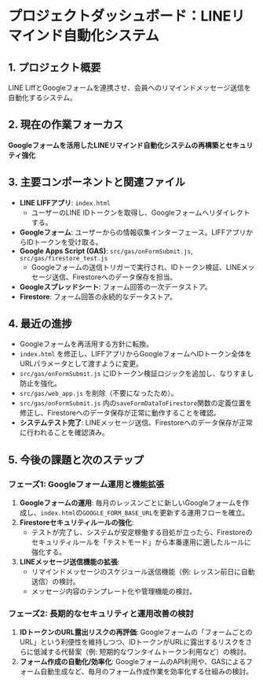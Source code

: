 # プロジェクトダッシュボード：LINEリマインド自動化システム

## 1. プロジェクト概要
LINE LiffとGoogleフォームを連携させ、会員へのリマインドメッセージ送信を自動化するシステム。

## 2. 現在の作業フォーカス
**Googleフォームを活用したLINEリマインド自動化システムの再構築とセキュリティ強化**

## 3. 主要コンポーネントと関連ファイル
- **LINE LIFFアプリ**: `index.html`
  - ユーザーのLINE IDトークンを取得し、Googleフォームへリダイレクトする。
- **Googleフォーム**: ユーザーからの情報収集インターフェース。LIFFアプリからIDトークンを受け取る。
- **Google Apps Script (GAS)**: `src/gas/onFormSubmit.js`, `src/gas/firestore_test.js`
  - Googleフォームの送信トリガーで実行され、IDトークン検証、LINEメッセージ送信、Firestoreへのデータ保存を担当。
- **Googleスプレッドシート**: フォーム回答の一次データストア。
- **Firestore**: フォーム回答の永続的なデータストア。

## 4. 最近の進捗
- Googleフォームを再活用する方針に転換。
- `index.html` を修正し、LIFFアプリからGoogleフォームへIDトークン全体をURLパラメータとして渡すように変更。
- `src/gas/onFormSubmit.js` にIDトークン検証ロジックを追加し、なりすまし防止を強化。
- `src/gas/web_app.js` を削除（不要になったため）。
- `src/gas/onFormSubmit.js` 内の`saveFormDataToFirestore`関数の定義位置を修正し、Firestoreへのデータ保存が正常に動作することを確認。
- **システムテスト完了**: LINEメッセージ送信、Firestoreへのデータ保存が正常に行われることを確認済み。

## 5. 今後の課題と次のステップ

### フェーズ1: Googleフォーム運用と機能拡張

1.  **Googleフォームの運用**: 毎月のレッスンごとに新しいGoogleフォームを作成し、`index.html`の`GOOGLE_FORM_BASE_URL`を更新する運用フローを確立。
2.  **Firestoreセキュリティルールの強化**:
    *   テストが完了し、システムが安定稼働する目処が立ったら、Firestoreのセキュリティルールを「テストモード」から本番運用に適したルールに強化する。
3.  **LINEメッセージ送信機能の拡張**:
    *   リマインドメッセージのスケジュール送信機能（例: レッスン前日に自動送信）の検討。
    *   メッセージ内容のテンプレート化や管理機能の検討。

### フェーズ2: 長期的なセキュリティと運用改善の検討

1.  **IDトークンのURL露出リスクの再評価**: Googleフォームの「フォームごとのURL」という利便性を維持しつつ、IDトークンがURLに露出するリスクをさらに低減する代替案（例: 短期的なワンタイムトークン利用など）の検討。
2.  **フォーム作成の自動化/効率化**: GoogleフォームのAPI利用や、GASによるフォーム自動生成など、毎月のフォーム作成作業を効率化する仕組みの検討。
